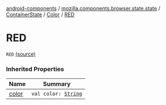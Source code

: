 [android-components](../../../index.md) / [mozilla.components.browser.state.state](../../index.md) / [ContainerState](../index.md) / [Color](index.md) / [RED](./-r-e-d.md)

# RED

`RED` [(source)](https://github.com/mozilla-mobile/android-components/blob/master/components/browser/state/src/main/java/mozilla/components/browser/state/state/ContainerState.kt#L30)

### Inherited Properties

| Name | Summary |
|---|---|
| [color](color.md) | `val color: `[`String`](https://kotlinlang.org/api/latest/jvm/stdlib/kotlin/-string/index.html) |
